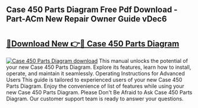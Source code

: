 ## Case 450 Parts Diagram Free Pdf Download - Part-ACm New Repair Owner Guide vDec6

# <h2><a href="http://dfhihv.blite.top/?on=Case+450+Parts+Diagram">🔗Download New 👉🔴 Case 450 Parts Diagram</a></h2>

[![Case 450 Parts Diagram download](https://i.imgur.com/lujVjoI.png)](http://dfhihv.blite.top/?on=Case+450+Parts+Diagram)
This manual unlocks the potential of your new Case 450 Parts Diagram. Explore its features, learn how to install, operate, and maintain it seamlessly. Operating Instructions for Advanced Users This guide is tailored to experienced users of your new Case 450 Parts Diagram. Enjoy the convenience of list of features while using your new Case 450 Parts Diagram. Please Don't Be Afraid to Ask Case 450 Parts Diagram. Our customer support team is ready to answer your questions.
